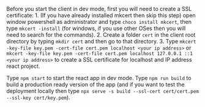 Before you start the client in dev mode, first you will need to create a SSL certificate:
      1. (If you have already installed mkcert then skip this step) open window powershell as administrator and type `choco install mkcert`, then type `mkcert -install` (for windows, if you use other OSes then you will need to search for the commands).
      2. Create a folder `cert` in the client root directory by typing `mkdir cert` and then go to that directory.
      3. Type `mkcert -key-file key.pem -cert-file cert.pem localhost <your ip address>` or `mkcert -key-file key.pem -cert-file cert.pem localhost 127.0.0.1 ::1 <your ip address>` to create a SSL certificate for localhost and IP address react project.

Type `npm start` to start the react app in dev mode.
Type `npm run build` to build a production ready version of the app (and if you want to test the deployment locally then type `npx serve -s build --ssl-cert cert/cert.pem --ssl-key cert/key.pem`).